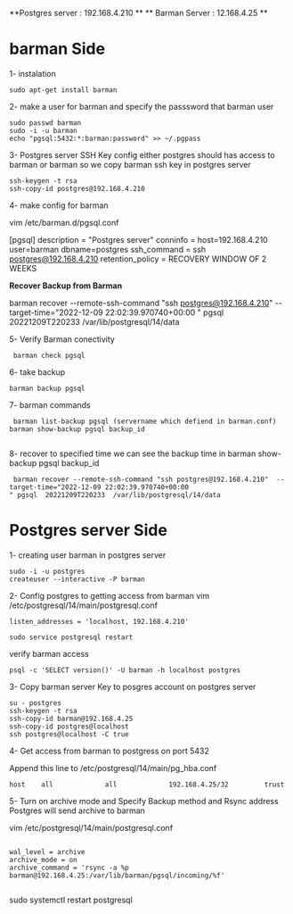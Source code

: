 **Postgres server : 192.168.4.210 **
** Barman Server : 12.168.4.25 **


# barman Side

1- instalation
```
sudo apt-get install barman
```
2-  make a user for barman and specify the passsword that barman user 

```
sudo passwd barman
sudo -i -u barman
echo "pgsql:5432:*:barman:password" >> ~/.pgpass
```

3- Postgres server SSH Key config 
either postgres should has access to barman or barman
so we copy barman ssh key in postgres server
 
```
ssh-keygen -t rsa
ssh-copy-id postgres@192.168.4.210
```

4- make config for barman 

vim /etc/barman.d/pgsql.conf

[pgsql]
description =  "Postgres server"
conninfo = host=192.168.4.210 user=barman dbname=postgres
ssh_command = ssh postgres@192.168.4.210
retention_policy = RECOVERY WINDOW OF 2 WEEKS



 **Recover Backup from Barman**

 barman recover --remote-ssh-command "ssh postgres@192.168.4.210"  --target-time="2022-12-09 22:02:39.970740+00:00
" pgsql  20221209T220233  /var/lib/postgresql/14/data

5- Verify Barman conectivity
```
 barman check pgsql
```
6- take backup 
```
barman backup pgsql
```
7- barman commands
```
 barman list-backup pgsql (servername which defiend in barman.conf)
barman show-backup pgsql backup_id


```
8- recover to specified time 
we can see the backup time in barman show-backup pgsql backup_id
```
 barman recover --remote-ssh-command "ssh postgres@192.168.4.210"  --target-time="2022-12-09 22:02:39.970740+00:00
" pgsql  20221209T220233  /var/lib/postgresql/14/data

```

# Postgres server Side 

1- creating user barman in postgres server

```
sudo -i -u postgres
createuser --interactive -P barman

```

2- Config postgres to getting access from barman
vim /etc/postgresql/14/main/postgresql.conf
```
listen_addresses = 'localhost, 192.168.4.210'
```
```
sudo service postgresql restart
```
verify barman access
```
psql -c 'SELECT version()' -U barman -h localhost postgres
```

3- Copy barman server Key to posgres account on postgres server
```
su - postgres
ssh-keygen -t rsa
ssh-copy-id barman@192.168.4.25
ssh-copy-id postgres@localhost
ssh postgres@localhost -C true
```
4- Get access from barman to postgress on port 5432

Append this line to /etc/postgresql/14/main/pg_hba.conf
```
host    all             all             192.168.4.25/32         trust
```

5- Turn on archive mode and Specify Backup method and Rsync address
Postgres will send archive to barman

 vim /etc/postgresql/14/main/postgresql.conf
```

wal_level = archive
archive_mode = on
archive_command = 'rsync -a %p barman@192.168.4.25:/var/lib/barman/pgsql/incoming/%f'


```
sudo systemctl restart postgresql


